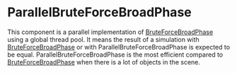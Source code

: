 # ParallelBruteForceBroadPhase

This component is a parallel implementation of [BruteForceBroadPhase](../../../../components/collision/detection/algorithm/bruteforcebroadphase/) using a global thread pool.
It means the result of a simulation with [BruteForceBroadPhase](../../../../components/collision/detection/algorithm/bruteforcebroadphase/) or with ParallelBruteForceBroadPhase is expected to be equal.
ParallelBruteForceBroadPhase is the most efficient compared to [BruteForceBroadPhase](../../../../components/collision/detection/algorithm/bruteforcebroadphase/) when there is a lot of objects in the scene.
